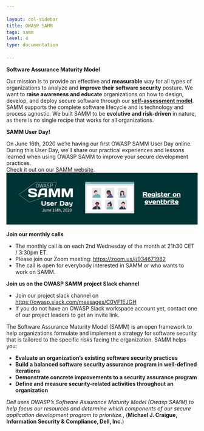 ```yaml
---

layout: col-sidebar
title: OWASP SAMM
tags: samm
level: 4
type: documentation

---
```


**Software Assurance Maturity Model**

Our mission is to provide an effective and **measurable** way for all types of organizations to analyze and **improve their software security** posture. We want to **raise awareness and educate** organizations on how to design, develop, and deploy secure software through our [**self-assessment model**](https://owaspsamm.org/assessment/). SAMM supports the complete software lifecycle and is technology and process agnostic. We built SAMM to be **evolutive and risk-driven** in nature, as there is no single recipe that works for all organizations.

**SAMM User Day!**

On June 16th, 2020 we’re having our first OWASP SAMM User Day online. During this User Day, we’ll share our practical experiences and lessons learned when using OWASP SAMM to improve your secure development practices.<br>
Check it out on our [SAMM website](https://owaspsamm.org/user-day/).<br>
[![SAMM Website](assets/images/user_day.png)](https://owaspsamm.org/user-day/)

**Join our monthly calls**

  - The monthly call is on each 2nd Wednesday of the month at 21h30 CET
    / 3:30pm ET.
  - Please join our Zoom meeting: <https://zoom.us/j/934671982>
  - The call is open for everybody interested in SAMM or who wants to
    work on SAMM.

**Join us on the OWASP SAMM project Slack channel**

  - Join our project slack channel on
    <https://owasp.slack.com/messages/C0VF1EJGH>
  - If you do not have an OWASP Slack workspace account yet, contact one
    of our project leaders to get an invite link.

The Software Assurance Maturity Model (SAMM) is an open framework to
help organizations formulate and implement a strategy for software
security that is tailored to the specific risks facing the organization.
SAMM helps you:

  - **Evaluate an organization’s existing software security practices**
  - **Build a balanced software security assurance program in
    well-defined iterations**
  - **Demonstrate concrete improvements to a security assurance
    program**
  - **Define and measure security-related activities throughout an
    organization**

*Dell uses OWASP’s Software Assurance Maturity Model (Owasp SAMM) to
help focus our resources and determine which components of our secure
application development program to prioritize.*, (**Michael J. Craigue,
Information Security & Compliance, Dell, Inc.**)



